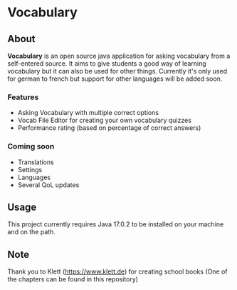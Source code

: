# Vocabulary

## About
**Vocabulary** is an open source java application for asking vocabulary from a self-entered source. It aims to give students a good way of learning vocabulary but it can also be used for other things.
Currently it's only used for german to french but support for other languages will be added soon.

### Features
- Asking Vocabulary with multiple correct options
- Vocab File Editor for creating your own vocabulary quizzes
- Performance rating (based on percentage of correct answers)

### Coming soon
- Translations
- Settings
- Languages
- Several QoL updates

## Usage
This project currently requires Java 17.0.2 to be installed on your machine and on the path.

## Note
Thank you to Klett (https://www.klett.de) for creating school books (One of the chapters can be found in this repository)
